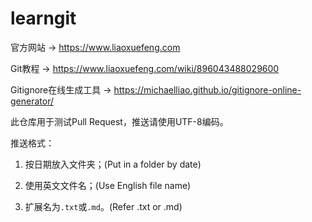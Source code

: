 # learngit

官方网站 → https://www.liaoxuefeng.com

Git教程 → https://www.liaoxuefeng.com/wiki/896043488029600

Gitignore在线生成工具 → https://michaelliao.github.io/gitignore-online-generator/

此仓库用于测试Pull Request，推送请使用UTF-8编码。

推送格式：

1. 按日期放入文件夹；(Put in a folder by date)

2. 使用英文文件名；(Use English file name)

3. 扩展名为`.txt`或`.md`。(Refer .txt or .md)
